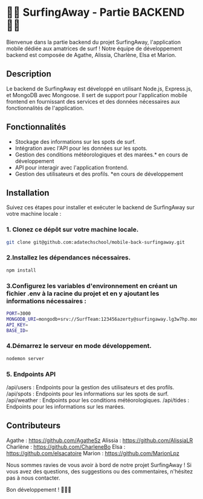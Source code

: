  # 🏄‍♂️ SurfingAway - Partie BACKEND🏄‍♂️

Bienvenue dans la partie backend du projet SurfingAway, l'application mobile dédiée aux amatrices de surf ! Notre équipe de développement backend est composée de Agathe, Alissia, Charlène, Elsa et Marion.

## Description
Le backend de SurfingAway est développé en utilisant Node.js, Express.js, et MongoDB avec Mongoose. Il sert de support pour l'application mobile frontend en fournissant des services et des données nécessaires aux fonctionnalités de l'application.

## Fonctionnalités
- Stockage des informations sur les spots de surf.
- Intégration avec l'API pour les données sur les spots.
- Gestion des conditions météorologiques et des marées.* en cours de développement
- API pour interagir avec l'application frontend.
- Gestion des utilisateurs et des profils. *en cours de développement


## Installation
Suivez ces étapes pour installer et exécuter le backend de SurfingAway sur votre machine locale :

### 1. Clonez ce dépôt sur votre machine locale.
```bash
git clone git@github.com:adatechschool/mobile-back-surfingaway.git
```

### 2.Installez les dépendances nécessaires.
```bash
npm install
```

### 3.Configurez les variables d'environnement en créant un fichier .env à la racine du projet et en y ajoutant les informations nécessaires :
```bash
PORT=3000
MONGODB_URI=mongodb+srv://SurfTeam:123456azerty@surfingaway.lg3w7hp.mongodb.net/surfspots
API_KEY=
BASE_ID=
```

### 4.Démarrez le serveur en mode développement.
```bash
nodemon server
```

### 5. Endpoints API
/api/users : Endpoints pour la gestion des utilisateurs et des profils.
/api/spots : Endpoints pour les informations sur les spots de surf.
/api/weather : Endpoints pour les conditions météorologiques.
/api/tides : Endpoints pour les informations sur les marées.


## Contributeurs
Agathe : https://github.com/AgatheSz
Alissia : https://github.com/AlissiaLR
Charlène : https://github.com/CharleneBo
Elsa : https://github.com/elsacatoire
Marion : https://github.com/MarionLpz

Nous sommes ravies de vous avoir à bord de notre projet SurfingAway ! Si vous avez des questions, des suggestions ou des commentaires, n'hésitez pas à nous contacter.

Bon développement ! 🌊🏄‍♀️